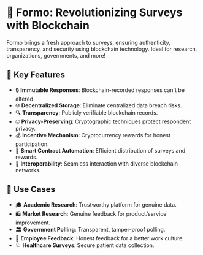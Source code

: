 # 📝 Formo: Revolutionizing Surveys with Blockchain

Formo brings a fresh approach to surveys, ensuring authenticity, transparency, and security using blockchain technology. Ideal for research, organizations, governments, and more!

## 🌟 Key Features
- 🔒 **Immutable Responses**: Blockchain-recorded responses can't be altered.
- 🌐 **Decentralized Storage**: Eliminate centralized data breach risks.
- 🔍 **Transparency**: Publicly verifiable blockchain records.
- 🤐 **Privacy-Preserving**: Cryptographic techniques protect respondent privacy.
- 💰 **Incentive Mechanism**: Cryptocurrency rewards for honest participation.
- 🤖 **Smart Contract Automation**: Efficient distribution of surveys and rewards.
- 🔗 **Interoperability**: Seamless interaction with diverse blockchain networks.

## 🚀 Use Cases
- 🎓 **Academic Research**: Trustworthy platform for genuine data.
- 🛍️ **Market Research**: Genuine feedback for product/service improvement.
- 🏛️ **Government Polling**: Transparent, tamper-proof polling.
- 🏢 **Employee Feedback**: Honest feedback for a better work culture.
- 🩺 **Healthcare Surveys**: Secure patient data collection.

